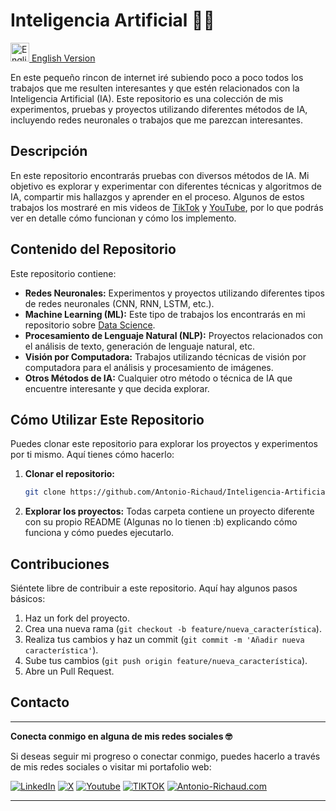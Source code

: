 # Inteligencia Artificial 🧠👾

<a href="link_to_english_readme"><img src="https://upload.wikimedia.org/wikipedia/commons/a/a4/Flag_of_the_United_States.svg" alt="English Version" width="30"> English Version</a>

En este pequeño rincon de internet iré subiendo poco a poco todos los trabajos que me resulten interesantes y que estén relacionados con la Inteligencia Artificial (IA). Este repositorio es una colección de mis experimentos, pruebas y proyectos utilizando diferentes métodos de IA, incluyendo redes neuronales o trabajos que me parezcan interesantes.

## Descripción

En este repositorio encontrarás pruebas con diversos métodos de IA. Mi objetivo es explorar y experimentar con diferentes técnicas y algoritmos de IA, compartir mis hallazgos y aprender en el proceso. Algunos de estos trabajos los mostraré en mis videos de [TikTok](https://www.tiktok.com/@antonio_richaud) y [YouTube](https://www.youtube.com/channel/UCuKB7A8ranhDjXVH3pQ5IUA), por lo que podrás ver en detalle cómo funcionan y cómo los implemento.

## Contenido del Repositorio

Este repositorio contiene:

- **Redes Neuronales:** Experimentos y proyectos utilizando diferentes tipos de redes neuronales (CNN, RNN, LSTM, etc.).
- **Machine Learning (ML):** Este tipo de trabajos los encontrarás en mi repositorio sobre [Data Science](https://github.com/Antonio-Richaud/Data-Science).
- **Procesamiento de Lenguaje Natural (NLP):** Proyectos relacionados con el análisis de texto, generación de lenguaje natural, etc.
- **Visión por Computadora:** Trabajos utilizando técnicas de visión por computadora para el análisis y procesamiento de imágenes.
- **Otros Métodos de IA:** Cualquier otro método o técnica de IA que encuentre interesante y que decida explorar.

## Cómo Utilizar Este Repositorio

Puedes clonar este repositorio para explorar los proyectos y experimentos por ti mismo. Aquí tienes cómo hacerlo:

1. **Clonar el repositorio:**
   ```bash
   git clone https://github.com/Antonio-Richaud/Inteligencia-Artificial.git
   
   
2. **Explorar los proyectos:**
Todas carpeta contiene un proyecto diferente con su propio README (Algunas no lo tienen :b) explicando cómo funciona y cómo puedes ejecutarlo.

## Contribuciones

Siéntete libre de contribuir a este repositorio. Aquí hay algunos pasos básicos:

1. Haz un fork del proyecto.
2. Crea una nueva rama (`git checkout -b feature/nueva_característica`).
3. Realiza tus cambios y haz un commit (`git commit -m 'Añadir nueva característica'`).
4. Sube tus cambios (`git push origin feature/nueva_característica`).
5. Abre un Pull Request.


## Contacto

---

**Conecta conmigo en alguna de mis redes sociales 🤓**

Si deseas seguir mi progreso o conectar conmigo, puedes hacerlo a través de mis redes sociales o visitar mi portafolio web:

[![LinkedIn](https://img.shields.io/badge/-LINKEDIN-0077B5?style=for-the-badge&logo=linkedin&logoColor=white)](https://www.linkedin.com/in/antonio-richaud/)
[![X](https://img.shields.io/badge/-(Twitter)-000000?style=for-the-badge&logo=X&logoColor=white)](https://twitter.com/Antonio_Richaud)
[![Youtube](https://img.shields.io/badge/-YOUTUBE-D14836?style=for-the-badge&logo=youtube&logoColor=white)](https://www.youtube.com/@AntonioRichaud/)
[![TIKTOK](https://img.shields.io/badge/-TIKTOK-000000?style=for-the-badge&logo=tiktok&logoColor=white)](https://www.tiktok.com/@antonio_richaud)
[![Antonio-Richaud.com](https://img.shields.io/badge/-ANTONIORICHAUD.COM-8E2DE2?style=for-the-badge&logo=react&logoColor=white)](https://antonio-richaud.com/)

---